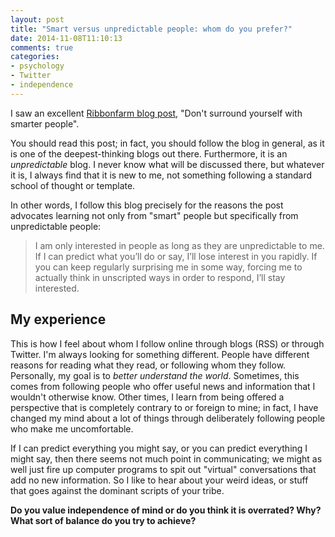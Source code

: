 ```yaml
---
layout: post
title: "Smart versus unpredictable people: whom do you prefer?"
date: 2014-11-08T11:10:13
comments: true
categories:
- psychology
- Twitter
- independence
---
```

I saw an excellent [Ribbonfarm blog post](http://www.ribbonfarm.com/2014/11/05/dont-surround-yourself-with-smarter-people/), "Don't surround yourself with smarter people".

You should read this post; in fact, you should follow the blog in general, as it is one of the deepest-thinking blogs out there. Furthermore, it is an *unpredictable* blog. I never know what will be discussed there, but whatever it is, I always find that it is new to me, not something following a standard school of thought or template.

In other words, I follow this blog precisely for the reasons the post advocates learning not only from "smart" people but specifically from unpredictable people:

<blockquote>
I am only interested in people as long as they are unpredictable to me. If I can predict what you’ll do or say, I’ll lose interest in you rapidly. If you can keep regularly surprising me in some way, forcing me to actually think in unscripted ways in order to respond, I’ll stay interested.
</blockquote>

## My experience

This is how I feel about whom I follow online through blogs (RSS) or through Twitter. I'm always looking for something different. People have different reasons for reading what they read, or following whom they follow. Personally, my goal is to *better understand the world*. Sometimes, this comes from following people who offer useful news and information that I wouldn't otherwise know. Other times, I learn from being offered a perspective that is completely contrary to or foreign to mine; in fact, I have changed my mind about a lot of things through deliberately following people who make me uncomfortable.

If I can predict everything you might say, or you can predict everything I might say, then there seems not much point in communicating; we might as well just fire up computer programs to spit out "virtual" conversations that add no new information. So I like to hear about your weird ideas, or stuff that goes against the dominant scripts of your tribe.

**Do you value independence of mind or do you think it is overrated? Why? What sort of balance do you try to achieve?**
